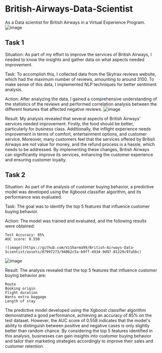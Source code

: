 # British-Airways-Data-Scientist
As a Data scientist for British Airways in a Virtual Experience Program.
![image](https://user-images.githubusercontent.com/87997273/235679868-32589387-fccc-45de-a887-d9562d41c846.png)


## Task 1
Situation: As part of my effort to improve the services of British Airways, I needed to know the insights and gather data on what aspects needed improvement.

Task: To accomplish this, I collected data from the Skytrax reviews website, which had the maximum number of reviews, amounting to around 3100. To make sense of this data, I implemented NLP techniques for better sentiment analysis.

Action: After analyzing the data, I gained a comprehensive understanding of the statistics of the reviews and performed correlation analysis between the different features that affected negative reviews.
![image](https://github.com/ViSharma99/British-Airways-Data-Scientist/assets/87997273/b5461ff3-9296-4bee-9002-3477b40579b4)


Result: My analysis revealed that several aspects of British Airways' services needed improvement. Firstly, the food should be better, particularly for business class. Additionally, the inflight experience needs improvement in terms of comfort, entertainment options, and customer service. Moreover, many customers feel that the services offered by British Airways are not value for money, and the refund process is a hassle, which needs to be addressed. By implementing these changes, British Airways can significantly improve its services, enhancing the customer experience and ensuring customer loyalty.

## Task 2 
Situation: As part of the analysis of customer buying behavior, a predictive model was developed using the Xgboost classifier algorithm, and its performance was evaluated.

Task: The goal was to identify the top 5 features that influence customer buying behavior.

Action: The model was trained and evaluated, and the following results were obtained:

    Test Accuracy: 85%
    AUC score: 0.558

    ![image](https://github.com/ViSharma99/British-Airways-Data-Scientist/assets/87997273/94062c5a-b9ff-4934-9d97-81229c97a5bc)

    
![image](https://github.com/ViSharma99/British-Airways-Data-Scientist/assets/87997273/9d214286-84c7-422a-a629-c6e2aeee2813)


Result: The analysis revealed that the top 5 features that influence customer buying behavior are:

    Route
    Booking origin
    Flight duration
    Wants extra baggage
    Length of stay

The predictive model developed using the Xgboost classifier algorithm demonstrated a good performance, achieving an accuracy of 85% on the test dataset. However, the AUC score of 0.558 indicates that the model's ability to distinguish between positive and negative cases is only slightly better than random chance. By considering the top 5 features identified in this analysis, businesses can gain insights into customer buying behavior and tailor their marketing strategies accordingly to improve their sales and customer retention.
